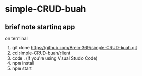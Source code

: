 # simple-CRUD-buah

## brief note starting app
on terminal
1. git clone https://github.com/Brein-369/simple-CRUD-buah.git
2. cd simple-CRUD-buah/client
3. code . (if you're using Visual Studio Code)
4. npm install
5. npm start
